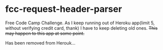# fcc-request-header-parser


Free Code Camp Challenge. As I keep running out of Heroku app(limit 5, without verifying credit card, thank) I have to keep deleting old ones. ~~This may happen to this app at some point.~~

Has been removed from Herouk...
